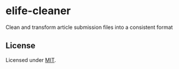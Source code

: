 # elife-cleaner

Clean and transform article submission files into a consistent format

## License

Licensed under [MIT](https://opensource.org/licenses/mit-license.php).
